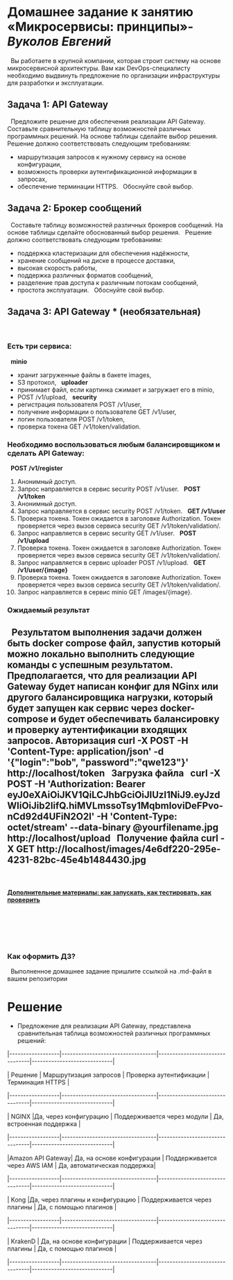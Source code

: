 # **Домашнее задание к занятию «Микросервисы: принципы»**-***Вуколов Евгений***
 
Вы работаете в крупной компании, которая строит систему на основе микросервисной архитектуры.
Вам как DevOps-специалисту необходимо выдвинуть предложение по организации инфраструктуры для разработки и эксплуатации.
 
## **Задача 1: API Gateway** 
 
Предложите решение для обеспечения реализации API Gateway. Составьте сравнительную таблицу возможностей различных программных решений. На основе таблицы сделайте выбор решения.
 
Решение должно соответствовать следующим требованиям:
- маршрутизация запросов к нужному сервису на основе конфигурации,
- возможность проверки аутентификационной информации в запросах,
- обеспечение терминации HTTPS.
 
Обоснуйте свой выбор.
 
## **Задача 2: Брокер сообщений**
 
Составьте таблицу возможностей различных брокеров сообщений. На основе таблицы сделайте обоснованный выбор решения.
 
Решение должно соответствовать следующим требованиям:
- поддержка кластеризации для обеспечения надёжности,
- хранение сообщений на диске в процессе доставки,
- высокая скорость работы,
- поддержка различных форматов сообщений,
- разделение прав доступа к различным потокам сообщений,
- простота эксплуатации.
 
Обоснуйте свой выбор.
 
## **Задача 3: API Gateway * (необязательная)**
 
### **Есть три сервиса:**
 
**minio**
- хранит загруженные файлы в бакете images,
- S3 протокол,
 
**uploader**
- принимает файл, если картинка сжимает и загружает его в minio,
- POST /v1/upload,
 
**security**
- регистрация пользователя POST /v1/user,
- получение информации о пользователе GET /v1/user,
- логин пользователя POST /v1/token,
- проверка токена GET /v1/token/validation.
 
### **Необходимо воспользоваться любым балансировщиком и сделать API Gateway:**
 
**POST /v1/register**
1. Анонимный доступ.
2. Запрос направляется в сервис security POST /v1/user.
 
**POST /v1/token**
1. Анонимный доступ.
2. Запрос направляется в сервис security POST /v1/token.
 
**GET /v1/user**
1. Проверка токена. Токен ожидается в заголовке Authorization. Токен проверяется через вызов сервиса security GET /v1/token/validation/.
2. Запрос направляется в сервис security GET /v1/user.
 
**POST /v1/upload**
1. Проверка токена. Токен ожидается в заголовке Authorization. Токен проверяется через вызов сервиса security GET /v1/token/validation/.
2. Запрос направляется в сервис uploader POST /v1/upload.
 
**GET /v1/user/{image}**
1. Проверка токена. Токен ожидается в заголовке Authorization. Токен проверяется через вызов сервиса security GET /v1/token/validation/.
2. Запрос направляется в сервис minio GET /images/{image}.
 
### **Ожидаемый результат**
 
Результатом выполнения задачи должен быть docker compose файл, запустив который можно локально выполнить следующие команды с успешным результатом.
Предполагается, что для реализации API Gateway будет написан конфиг для NGinx или другого балансировщика нагрузки, который будет запущен как сервис через docker-compose и будет обеспечивать балансировку и проверку аутентификации входящих запросов.
Авторизация
curl -X POST -H 'Content-Type: application/json' -d '{"login":"bob", "password":"qwe123"}' http://localhost/token
 
**Загрузка файла**
 
curl -X POST -H 'Authorization: Bearer eyJ0eXAiOiJKV1QiLCJhbGciOiJIUzI1NiJ9.eyJzdWIiOiJib2IifQ.hiMVLmssoTsy1MqbmIoviDeFPvo-nCd92d4UFiN2O2I' -H 'Content-Type: octet/stream' --data-binary @yourfilename.jpg http://localhost/upload
 
**Получение файла**
curl -X GET http://localhost/images/4e6df220-295e-4231-82bc-45e4b1484430.jpg
 
---
 
#### [Дополнительные материалы: как запускать, как тестировать, как проверить](https://github.com/netology-code/devkub-homeworks/tree/main/11-microservices-02-principles)
 
---
 
### Как оформить ДЗ?
 
Выполненное домашнее задание пришлите ссылкой на .md-файл в вашем репозитории

# **Решение**


- Предложение для реализации API Gateway, представлена сравнительная таблица возможностей различных программных решений:

 |------------------|----------------------------------|--------------------------------|-----------------------------|

 |    Решение       | Маршрутизация запросов           | Проверка аутентификации        | Терминация HTTPS            |

 |------------------|----------------------------------|--------------------------------|-----------------------------|

 |    NGINX         |Да, через конфигурацию            | Поддерживается через модули    | Да, встроенная поддержка    |

 |------------------|----------------------------------|--------------------------------|-----------------------------|

 |Amazon API Gateway| Да, на основе конфигурации       | Поддерживается через AWS IAM   | Да, автоматическая поддержка|

 |------------------|----------------------------------|--------------------------------|-----------------------------|
 
 |     Kong         |Да, через плагины и конфигурацию  | Поддерживается через плагины   | Да, с помощью плагинов      |

 |------------------|----------------------------------|--------------------------------|-----------------------------|
 
 |   KrakenD        | Да, на основе конфигурации       | Поддерживается через плагины   | Да, с помощью плагинов      |

 |------------------|----------------------------------|--------------------------------|-----------------------------|






































